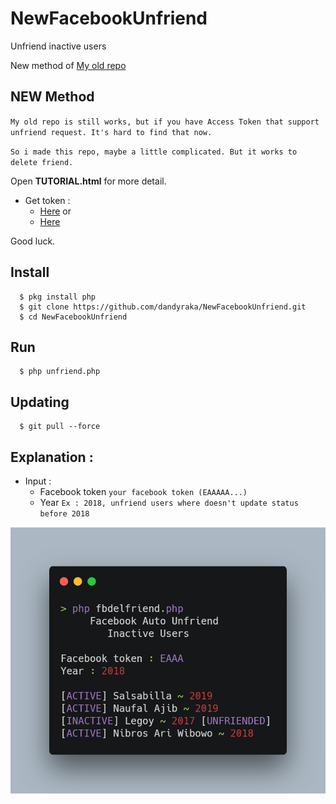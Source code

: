 # NewFacebookUnfriend
Unfriend inactive users

New method of [My old repo](https://github.com/dandyraka/FacebookUnfriend)

## NEW Method
`My old repo is still works, but if you have Access Token that support unfriend request.
It's hard to find that now.`

`So i made this repo, maybe a little complicated. But it works to delete friend.`

Open **TUTORIAL.html** for more detail.

- Get token :
    - [Here](http://tiny.cc/kx04mz) or
    - [Here](http://tiny.cc/ob74mz)

Good luck.

## Install
      $ pkg install php
      $ git clone https://github.com/dandyraka/NewFacebookUnfriend.git
      $ cd NewFacebookUnfriend

## Run
      $ php unfriend.php

## Updating
      $ git pull --force

## Explanation :
- Input :
    - Facebook token `your facebook token (EAAAAA...)`
    - Year `Ex : 2018, unfriend users where doesn't update status before 2018`

![Alt text](fbdel.png "Example")
